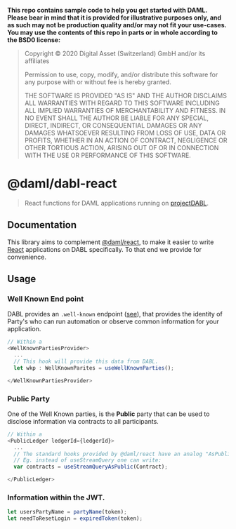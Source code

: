 **This repo contains sample code to help you get started with DAML. Please bear in mind that it is provided for illustrative purposes only, and as such may not be production quality and/or may not fit your use-cases. You may use the contents of this repo in parts or in whole according to the BSD0 license:**

> Copyright © 2020 Digital Asset (Switzerland) GmbH and/or its affiliates
>
> Permission to use, copy, modify, and/or distribute this software for any purpose with or without fee is hereby granted.
>
> THE SOFTWARE IS PROVIDED "AS IS" AND THE AUTHOR DISCLAIMS ALL WARRANTIES WITH REGARD TO THIS SOFTWARE INCLUDING ALL IMPLIED WARRANTIES OF MERCHANTABILITY AND FITNESS. IN NO EVENT SHALL THE AUTHOR BE LIABLE FOR ANY SPECIAL, DIRECT, INDIRECT, OR CONSEQUENTIAL DAMAGES OR ANY DAMAGES WHATSOEVER RESULTING FROM LOSS OF USE, DATA OR PROFITS, WHETHER IN AN ACTION OF CONTRACT, NEGLIGENCE OR OTHER TORTIOUS ACTION, ARISING OUT OF OR IN CONNECTION WITH THE USE OR PERFORMANCE OF THIS SOFTWARE.

# @daml/dabl-react

> React functions for DAML applications running on [projectDABL](https://projectdabl.com/).

## Documentation

This library aims to complement [@daml/react](`https://www.npmjs.com/package/@daml/react),
to make it easier to write [React](https://reactjs.org/) applications on DABL specifically.
To that end we provide for convenience.

## Usage

### Well Known End point

DABL provides an `.well-known` endpoint ([see](https://docs.projectdabl.com/api/onboarding/#listening-for-new-users)), that provides the identity of Party's who can run automation or
observe common information for your application.

```typescript
// Within a
<WellKnownPartiesProvider>
  ...
  // This hook will provide this data from DABL.
  let wkp : WellKnownParites = useWellKnownParties();

</WellKnownPartiesProvider>
```

### Public Party

One of the Well Known parties, is the **Public** party that can be used to disclose information via contracts to all participants.
```typescript
// Within a
<PublicLedger ledgerId={ledgerId}>
  ...
  // The standard hooks provided by @daml/react have an analog "AsPublic" method.
  // Eg. instead of useStreamQuery one can write:
  var contracts = useStreamQueryAsPublic(Contract);

</PublicLedger>
```

### Information within the JWT.

```typescript
let usersPartyName = partyName(token);
let needToResetLogin = expiredToken(token);
```

